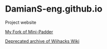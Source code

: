 # DamianS-eng.github.io
Project website

[My Fork of Mini-Padder](https://damians-eng.github.io/mini-padder)

[Deprecated archive of Wiihacks Wiki](https://damians-eng.github.io/wiihacks-wiki)
